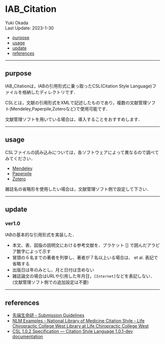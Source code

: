# IAB_Citation
Yuki Okada  
Last Update: 2023-1-30
- [purpose](#purpose)
- [usage](#usage)
- [update](#update)
- [references](#references)

----------

## purpose
IAB_Citationは，IABの引用形式に乗っ取ったCSL(Citation Style Language)ファイルを格納したディレクトリです．

CSLとは，文献の引用形式をXMLで記述したものであり，複数の文献管理ソフト(Mendeley,Paperpile,Zoteroなど)で使用可能です．

文献管理ソフトを用いている場合は，導入することをおすすめします．


----------

## usage
CSLファイルの読み込みについては，各ソフトウェアによって異なるので調べてみてください．

- [Mendeley](https://www.umi-mori.jp/article/science/mendeley_tutorial)
- [Paperpile](https://paperpile.com/h/guide-google-docs/)
- [Zotero](https://www.zotero.org/support/preferences/cite)

雑誌名の省略形を使用したい場合は，文献管理ソフト側で設定して下さい．

----------

## update
### ver1.0

IABの基本的な引用形式を実装した．

- 本文、表、図版の説明文における参考文献を、ブラケット [] で囲んだアラビア数字によって示す
- 冒頭の６名までの著者を列挙し、著者が７名以上いる場合は、 et al. 表記で省略する
- 出版日は年のみとし、月と日付は含めない
- 雑誌論文の場合はURLや引用した年月日，`[Internet]`などを表記しない．(文献管理ソフト側での追加設定は不要)


----------

## references
- [先端生命研 - Submission Guidelines](https://sites.google.com/keio.jp/sfc-bio/guide/term-papar/submission-guidelines)
- [NLM Examples - National Library of Medicine Citation Style - Life Chiropractic College West Library at Life Chiropractic College West](https://libguides.lifewest.edu/citation-format/NLM-examples)
- [CSL 1.0.2 Specification — Citation Style Language 1.0.1-dev documentation](https://docs.citationstyles.org/en/stable/specification.html#namespacing)
